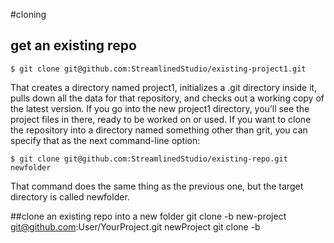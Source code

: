 #cloning

## get an existing repo
	$ git clone git@github.com:StreamlinedStudio/existing-project1.git

That creates a directory named project1, initializes a .git directory inside it, pulls down all the data for that repository, and checks out a working copy of the latest version. If you go into the new project1 directory, you’ll see the project files in there, ready to be worked on or used. If you want to clone the repository into a directory named something other than grit, you can specify that as the next command-line option:

	$ git clone git@github.com:StreamlinedStudio/existing-repo.git newfolder
That command does the same thing as the previous one, but the target directory is called newfolder.


##clone an existing repo into a new folder
	git clone -b new-project git@github.com:User/YourProject.git newProject
	git clone -b <branch name> <remote repo> <new folder>



